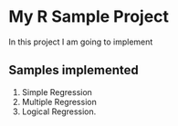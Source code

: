 # My R Sample Project

In this project I am going to implement

## Samples implemented

1. Simple Regression
2. Multiple Regression
3. Logical Regression.


